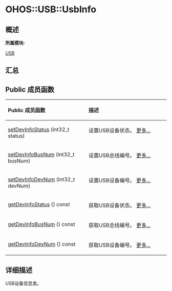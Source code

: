 # OHOS::USB::UsbInfo<a name="ZH-CN_TOPIC_0000001343000893"></a>

## **概述**<a name="section1341440592083932"></a>

**所属模块:**

[USB](_u_s_b.md)

## **汇总**<a name="section1964585860083932"></a>

## Public 成员函数<a name="pub-methods"></a>

<a name="table1027052364083932"></a>
<table><thead align="left"><tr id="row2115578793083932"><th class="cellrowborder" valign="top" width="50%" id="mcps1.1.3.1.1"><p id="p245943883083932"><a name="p245943883083932"></a><a name="p245943883083932"></a>Public 成员函数</p>
</th>
<th class="cellrowborder" valign="top" width="50%" id="mcps1.1.3.1.2"><p id="p1847211959083932"><a name="p1847211959083932"></a><a name="p1847211959083932"></a>描述</p>
</th>
</tr>
</thead>
<tbody><tr id="row140012098083932"><td class="cellrowborder" valign="top" width="50%" headers="mcps1.1.3.1.1 "><p id="p1385715214083932"><a name="p1385715214083932"></a><a name="p1385715214083932"></a><a href="_u_s_b.md#ga42318adaaee4a8177746efe79165ce3e">setDevInfoStatus</a> (int32_t status)</p>
</td>
<td class="cellrowborder" valign="top" width="50%" headers="mcps1.1.3.1.2 "><p id="p1442815745083932"><a name="p1442815745083932"></a><a name="p1442815745083932"></a>设置USB设备状态。 <a href="_u_s_b.md#ga42318adaaee4a8177746efe79165ce3e">更多...</a></p>
</td>
</tr>
<tr id="row1635333448083932"><td class="cellrowborder" valign="top" width="50%" headers="mcps1.1.3.1.1 "><p id="p1072445250083932"><a name="p1072445250083932"></a><a name="p1072445250083932"></a><a href="_u_s_b.md#ga7b8dea3a25f42590d15fcefd3b64dcf9">setDevInfoBusNum</a> (int32_t busNum)</p>
</td>
<td class="cellrowborder" valign="top" width="50%" headers="mcps1.1.3.1.2 "><p id="p926033565083932"><a name="p926033565083932"></a><a name="p926033565083932"></a>设置USB总线编号。 <a href="_u_s_b.md#ga7b8dea3a25f42590d15fcefd3b64dcf9">更多...</a></p>
</td>
</tr>
<tr id="row1943482662083932"><td class="cellrowborder" valign="top" width="50%" headers="mcps1.1.3.1.1 "><p id="p2061249310083932"><a name="p2061249310083932"></a><a name="p2061249310083932"></a><a href="_u_s_b.md#gabffdcfbbbddca70f47699e5552afd52b">setDevInfoDevNum</a> (int32_t devNum)</p>
</td>
<td class="cellrowborder" valign="top" width="50%" headers="mcps1.1.3.1.2 "><p id="p752300367083932"><a name="p752300367083932"></a><a name="p752300367083932"></a>设置USB设备编号。 <a href="_u_s_b.md#gabffdcfbbbddca70f47699e5552afd52b">更多...</a></p>
</td>
</tr>
<tr id="row1599555268083932"><td class="cellrowborder" valign="top" width="50%" headers="mcps1.1.3.1.1 "><p id="p2005233420083932"><a name="p2005233420083932"></a><a name="p2005233420083932"></a><a href="_u_s_b.md#ga821116daf5fd698672a4a19f056514fb">getDevInfoStatus</a> () const</p>
</td>
<td class="cellrowborder" valign="top" width="50%" headers="mcps1.1.3.1.2 "><p id="p1703816130083932"><a name="p1703816130083932"></a><a name="p1703816130083932"></a>获取USB设备状态。 <a href="_u_s_b.md#ga821116daf5fd698672a4a19f056514fb">更多...</a></p>
</td>
</tr>
<tr id="row324075781083932"><td class="cellrowborder" valign="top" width="50%" headers="mcps1.1.3.1.1 "><p id="p669400950083932"><a name="p669400950083932"></a><a name="p669400950083932"></a><a href="_u_s_b.md#ga0161fb3e4ff809ae35dba8d89e99c317">getDevInfoBusNum</a> () const</p>
</td>
<td class="cellrowborder" valign="top" width="50%" headers="mcps1.1.3.1.2 "><p id="p872724758083932"><a name="p872724758083932"></a><a name="p872724758083932"></a>获取USB总线编号。 <a href="_u_s_b.md#ga0161fb3e4ff809ae35dba8d89e99c317">更多...</a></p>
</td>
</tr>
<tr id="row927352005083932"><td class="cellrowborder" valign="top" width="50%" headers="mcps1.1.3.1.1 "><p id="p1601034066083932"><a name="p1601034066083932"></a><a name="p1601034066083932"></a><a href="_u_s_b.md#ga2ba7521f3d8746c358412923579a2fe5">getDevInfoDevNum</a> () const</p>
</td>
<td class="cellrowborder" valign="top" width="50%" headers="mcps1.1.3.1.2 "><p id="p994886128083932"><a name="p994886128083932"></a><a name="p994886128083932"></a>获取USB设备编号。 <a href="_u_s_b.md#ga2ba7521f3d8746c358412923579a2fe5">更多...</a></p>
</td>
</tr>
</tbody>
</table>

## **详细描述**<a name="section1210665613083932"></a>

USB设备信息类。

